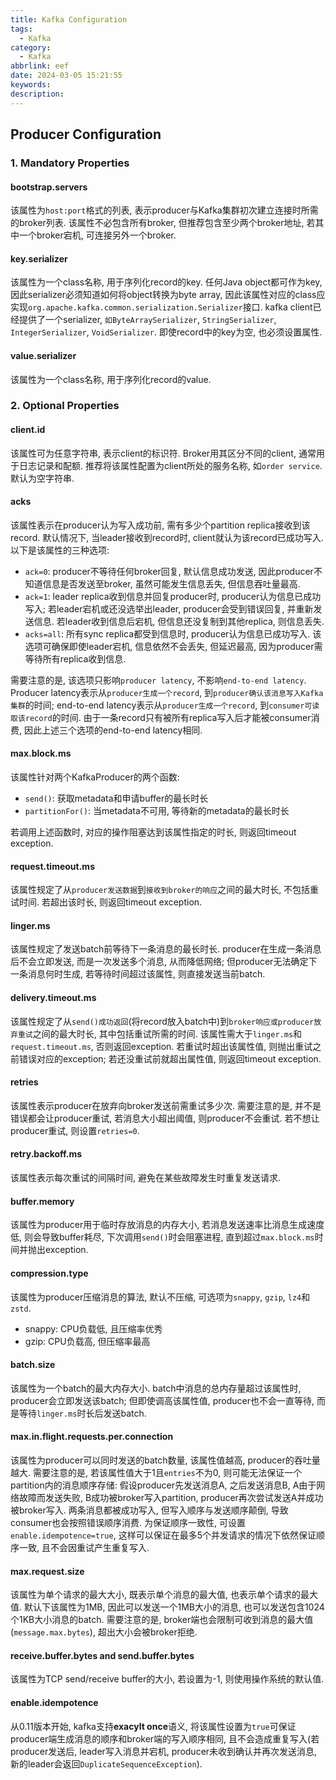 ```yaml
---
title: Kafka Configuration
tags:
  - Kafka
category:
  - Kafka
abbrlink: eef
date: 2024-03-05 15:21:55
keywords:
description:
---
```


## Producer Configuration
### 1. Mandatory Properties
#### bootstrap.servers
该属性为`host:port`格式的列表, 表示producer与Kafka集群初次建立连接时所需的broker列表. 该属性不必包含所有broker, 但推荐包含至少两个broker地址, 若其中一个broker宕机, 可连接另外一个broker.

#### key.serializer
该属性为一个class名称, 用于序列化record的key. 任何Java object都可作为key, 因此serializer必须知道如何将object转换为byte array, 因此该属性对应的class应实现`org.apache.kafka.common.serialization.Serializer`接口. kafka client已经提供了一个serializer, `如ByteArraySerializer`, `String​Serial⁠izer`, `IntegerSerializer`, `VoidSerializer`. 即使record中的key为空, 也必须设置属性.

#### value.serializer
该属性为一个class名称, 用于序列化record的value. 


### 2. Optional Properties
#### client.id
该属性可为任意字符串, 表示client的标识符. Broker用其区分不同的client, 通常用于日志记录和配额. 推荐将该属性配置为client所处的服务名称, 如`order service`. 默认为空字符串.

#### acks
该属性表示在producer认为写入成功前, 需有多少个partition replica接收到该record. 默认情况下, 当leader接收到record时, client就认为该record已成功写入. 以下是该属性的三种选项:
* `ack=0`: producer不等待任何broker回复, 默认信息成功发送, 因此producer不知道信息是否发送至broker, 虽然可能发生信息丢失, 但信息吞吐量最高.
* `ack=1`: leader replica收到信息并回复producer时, producer认为信息已成功写入; 若leader宕机或还没选举出leader, producer会受到错误回复, 并重新发送信息. 若leader收到信息后宕机, 但信息还没复制到其他replica, 则信息丢失.
* `acks=all`: 所有sync replica都受到信息时, producer认为信息已成功写入. 该选项可确保即使leader宕机, 信息依然不会丢失, 但延迟最高, 因为producer需等待所有replica收到信息.

需要注意的是, 该选项只影响`producer latency`, 不影响`end-to-end latency`. Producer latency表示从`producer生成一个record`, 到`producer确认该消息写入Kafka集群`的时间; end-to-end latency表示从`producer生成一个record`, 到`consumer可读取该record`的时间. 由于一条record只有被所有replica写入后才能被consumer消费, 因此上述三个选项的end-to-end latency相同.

#### max.block.ms
该属性针对两个KafkaProducer的两个函数:
* `send()`: 获取metadata和申请buffer的最长时长
* `partitionFor()`: 当metadata不可用, 等待新的metadata的最长时长

若调用上述函数时, 对应的操作阻塞达到该属性指定的时长, 则返回timeout exception.

#### request.timeout.ms
该属性规定了从`producer发送数据`到`接收到broker的响应`之间的最大时长, 不包括重试时间. 若超出该时长, 则返回timeout exception.

#### linger.ms
该属性规定了发送batch前等待下一条消息的最长时长. producer在生成一条消息后不会立即发送, 而是一次发送多个消息, 从而降低网络; 但producer无法确定下一条消息何时生成, 若等待时间超过该属性, 则直接发送当前batch.

#### delivery.timeout.ms
该属性规定了从`send()成功返回`(将record放入batch中)到`broker响应或producer放弃重试`之间的最大时长, 其中包括重试所需的时间. 该属性需大于`linger.ms`和`request.timeout.ms`, 否则返回exception. 若重试时超出该属性值, 则抛出重试之前错误对应的exception; 若还没重试前就超出属性值, 则返回timeout exception.

#### retries
该属性表示producer在放弃向broker发送前需重试多少次. 需要注意的是, 并不是错误都会让producer重试, 若消息大小超出阈值, 则producer不会重试. 若不想让producer重试, 则设置`retries=0`.

#### retry.backoff.ms
该属性表示每次重试的间隔时间, 避免在某些故障发生时重复发送请求.

#### buffer.memory
该属性为producer用于临时存放消息的内存大小, 若消息发送速率比消息生成速度低, 则会导致buffer耗尽, 下次调用`send()`时会阻塞进程, 直到超过`max.block.ms`时间并抛出exception.

#### compression.type
该属性为producer压缩消息的算法, 默认不压缩, 可选项为`snappy`, `gzip`, `lz4`和`zstd`.
* snappy: CPU负载低, 且压缩率优秀
* gzip: CPU负载高, 但压缩率最高

#### batch.size
该属性为一个batch的最大内存大小. batch中消息的总内存量超过该属性时, producer会立即发送该batch; 但即使调高该属性值, producer也不会一直等待, 而是等待`linger.ms`时长后发送batch.

#### max.in.flight.requests.per.connection
该属性为producer可以同时发送的batch数量, 该属性值越高, producer的吞吐量越大. 需要注意的是, 若该属性值大于1且`entries`不为0, 则可能无法保证一个partition内的消息顺序存储: 假设producer先发送消息A, 之后发送消息B, A由于网络故障而发送失败, B成功被broker写入partition, producer再次尝试发送A并成功被broker写入. 两条消息都被成功写入, 但写入顺序与发送顺序颠倒, 导致consumer也会按照错误顺序消费. 为保证顺序一致性, 可设置`enable.idempotence=true`, 这样可以保证在最多5个并发请求的情况下依然保证顺序一致, 且不会因重试产生重复写入.

#### max.request.size
该属性为单个请求的最大大小, 既表示单个消息的最大值, 也表示单个请求的最大值. 默认下该属性为1MB, 因此可以发送一个1MB大小的消息, 也可以发送包含1024个1KB大小消息的batch. 需要注意的是, broker端也会限制可收到消息的最大值(`message.max.bytes`), 超出大小会被broker拒绝.

#### receive.buffer.bytes and send.buffer.bytes
该属性为TCP send/receive buffer的大小, 若设置为-1, 则使用操作系统的默认值.

#### enable.idempotence
从0.11版本开始, kafka支持**exacylt once**语义, 将该属性设置为`true`可保证producer端生成消息的顺序和broker端的写入顺序相同, 且不会造成重复写入(若producer发送后, leader写入消息并宕机, producer未收到确认并再次发送消息, 新的leader会返回`DuplicateSequenceException`).
